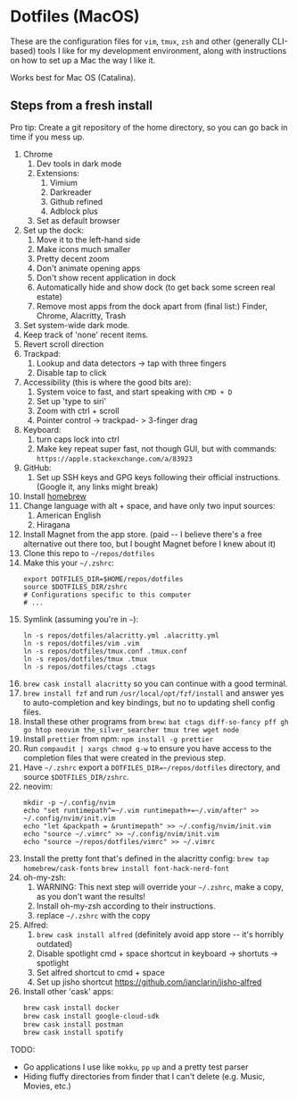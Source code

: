 # Dotfiles (MacOS)

These are the configuration files for `vim`, `tmux`, `zsh` and other (generally CLI-based) tools I like for my development environment, along with instructions on how to set up a Mac the way I like it.

Works best for Mac OS (Catalina).

## Steps from a fresh install

Pro tip: Create a git repository of the home directory, so you can go back in time if you mess up.

1. Chrome
   1. Dev tools in dark mode
   1. Extensions:
      1. Vimium
      1. Darkreader
      1. Github refined
      1. Adblock plus
   1. Set as default browser
1. Set up the dock:
   1. Move it to the left-hand side
   1. Make icons much smaller
   1. Pretty decent zoom
   1. Don't animate opening apps
   1. Don't show recent application in dock
   1. Automatically hide and show dock (to get back some screen real estate)
   1. Remove most apps from the dock apart from (final list:) Finder, Chrome, Alacritty, Trash
1. Set system-wide dark mode.
1. Keep track of 'none' recent items.
1. Revert scroll direction
1. Trackpad:
   1. Lookup and data detectors -> tap with three fingers
   1. Disable tap to click
1. Accessibility (this is where the good bits are):
   1. System voice to fast, and start speaking with `CMD + D`
   1. Set up 'type to siri'
   1. Zoom with ctrl + scroll
   1. Pointer control -> trackpad- > 3-finger drag
1. Keyboard:
   1. turn caps lock into ctrl
   1. Make key repeat super fast, not though GUI, but with commands: `https://apple.stackexchange.com/a/83923`
1. GitHub:
   1. Set up SSH keys and GPG keys following their official instructions. (Google it, any links might break)
1. Install [homebrew](https://brew.sh/)
1. Change language with alt + space, and have only two input sources:
   1. American English
   1. Hiragana
1. Install Magnet from the app store. (paid -- I believe there's a free alternative out there too, but I bought Magnet before I knew about it)
1. Clone this repo to `~/repos/dotfiles`
1. Make this your `~/.zshrc`:
   ```
   export DOTFILES_DIR=$HOME/repos/dotfiles
   source $DOTFILES_DIR/zshrc
   # Configurations specific to this computer
   # ...
   ```
1. Symlink (assuming you're in `~`):
   ```
   ln -s repos/dotfiles/alacritty.yml .alacritty.yml
   ln -s repos/dotfiles/vim .vim
   ln -s repos/dotfiles/tmux.conf .tmux.conf
   ln -s repos/dotfiles/tmux .tmux
   ln -s repos/dotfiles/ctags .ctags
   ```
1. `brew cask install alacritty` so you can continue with a good terminal.
1. `brew install fzf` and run `/usr/local/opt/fzf/install` and answer yes to auto-completion and key bindings, but no to updating shell config files.
1. Install these other programs from `brew`: `bat ctags diff-so-fancy pff gh go htop neovim the_silver_searcher tmux tree wget node`
1. Install `prettier` from npm: `npm install -g prettier`
1. Run `compaudit | xargs chmod g-w` to ensure you have access to the completion files that were created in the previous step.
1. Have `~/.zshrc` export a `DOTFILES_DIR=~/repos/dotfiles` directory, and source `$DOTFILES_DIR/zshrc`.
1. neovim:
   ```
   mkdir -p ~/.config/nvim
   echo "set runtimepath^=~/.vim runtimepath+=~/.vim/after" >> ~/.config/nvim/init.vim
   echo "let &packpath = &runtimepath" >> ~/.config/nvim/init.vim
   echo "source ~/.vimrc" >> ~/.config/nvim/init.vim
   echo "source ~/repos/dotfiles/vimrc" >> ~/.vimrc
   ```
1. Install the pretty font that's defined in the alacritty config: `brew tap homebrew/cask-fonts` `brew install font-hack-nerd-font`
1. oh-my-zsh:
   1. WARNING: This next step will override your `~/.zshrc`, make a copy, as you don't want the results!
   1. Install oh-my-zsh according to their instructions.
   1. replace `~/.zshrc` with the copy
1. Alfred:
   1. `brew cask install alfred` (definitely avoid app store -- it's horribly outdated)
   1. Disable spotlight cmd + space shortcut in keyboard -> shortuts -> spotlight
   1. Set alfred shortcut to cmd + space
   1. Set up jisho shortcut https://github.com/janclarin/jisho-alfred
1. Install other 'cask' apps:
   ```bash
   brew cask install docker
   brew cask install google-cloud-sdk
   brew cask install postman
   brew cask install spotify
   ```

TODO:

- Go applications I use like `mokku`, `pp` `up` and a pretty test parser
- Hiding fluffy directories from finder that I can't delete (e.g. Music, Movies, etc.)
